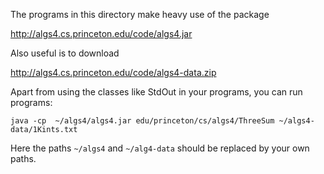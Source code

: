 The programs in this directory make heavy use of the package

<http://algs4.cs.princeton.edu/code/algs4.jar>

Also useful is to download

<http://algs4.cs.princeton.edu/code/algs4-data.zip>

Apart from using the classes like StdOut in your programs, you can run programs:

`java -cp  ~/algs4/algs4.jar edu/princeton/cs/algs4/ThreeSum ~/algs4-data/1Kints.txt`

Here the paths `~/algs4` and `~/alg4-data` should be replaced by your own paths.
